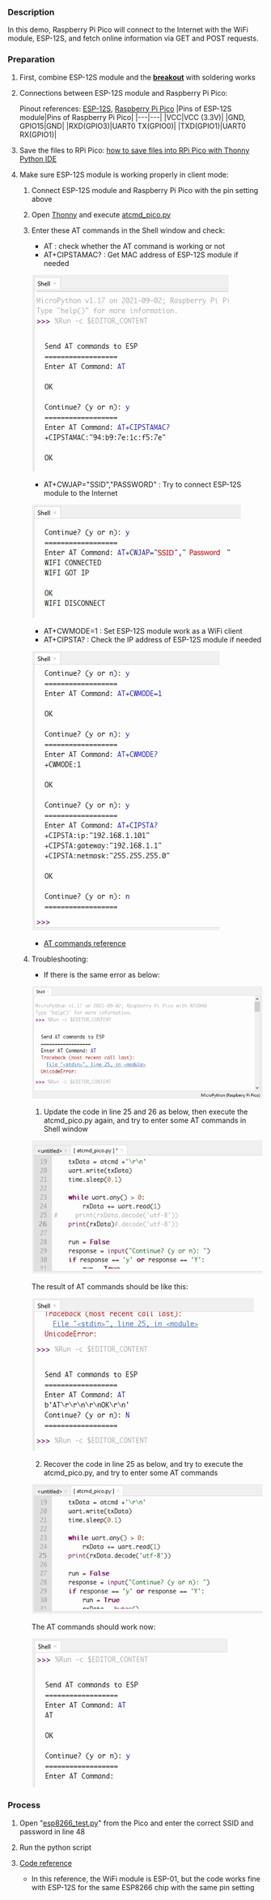 ### Description

In this demo, Raspberry Pi Pico will connect to the Internet with the WiFi module, ESP-12S, and fetch online information via GET and POST requests.



### Preparation

1. First, combine ESP-12S module and the **[breakout](https://www.tinytronics.nl/shop/en/tools-and-mounting/prototyping-supplies/breakout-boards/esp8266-wifi-module-esp-12-breakout-board)** with soldering works

2. Connections between ESP-12S module and Raspberry Pi Pico:

    Pinout references: [ESP-12S](images/ESP-12s_pinout.jpg), [Raspberry Pi Pico](images/RPi_Pico_pinout-800x576.jpg)
    |Pins of ESP-12S module|Pins of Raspberry Pi Pico|
    |---|---|
    |VCC|VCC (3.3V)|
    |GND, GPIO15|GND|
    |RXD(GPIO3)|UART0 TX(GPIO0)|
    |TXD(GPIO1)|UART0 RX(GPIO1)|

3. Save the files to RPi Pico: [how to save files into RPi Pico with Thonny Python IDE](https://github.com/edenchiang/PlayWithDataFoundry/tree/master/examples/ESP32_to_Pyboard#how-to-copy-a-file-to-pyboard-with-thoony)

4. Make sure ESP-12S module is working properly in client mode: 
    1. Connect ESP-12S module and Raspberry Pi Pico with the pin setting above
    2. Open [Thonny](https://thonny.org/) and execute [atcmd_pico.py](atcmd_pico.py)
    3. Enter these AT commands in the Shell window and check:
        * AT : check whether the AT command is working or not
        * AT+CIPSTAMAC? : Get MAC address of ESP-12S module if needed

        ![](images/ATCMD_2.JPG)

        * AT+CWJAP="SSID","PASSWORD" : Try to connect ESP-12S module to the Internet

        ![](images/ATCMD_3.JPG)

        * AT+CWMODE=1 : Set ESP-12S module work as a WiFi client
        * AT+CIPSTA? : Check the IP address of ESP-12S module if needed

        ![](images/ATCMD_1.JPG)

        * [AT commands reference](http://room-15.github.io/blog/2015/03/26/esp8266-at-command-reference/)
    4. Troubleshooting:
        * If there is the same error as below:

        ![](images/error_decode.JPG)

        1. Update the code in line 25 and 26 as below, then execute the atcmd_pico.py again, and try to enter some AT commands in Shell window

        ![](images/error_decode_step-1.JPG)

        The result of AT commands should be like this:

        ![](images/error_decode_step-2.JPG)

        2. Recover the code in line 25 as below, and try to execute the atcmd_pico.py, and try to enter some AT commands

        ![](images/error_decode_step-3.JPG)

        The AT commands should work now:

        ![](images/error_decode_step-4.JPG)



### Process

1. Open "[esp8266_test.py](esp8266_test.py)" from the Pico and enter the correct SSID and password in line 48

2. Run the python script

3. [Code reference](https://github.com/Circuit-Digest/rpi-pico-micropython-esp8266-lib)
    - In this reference, the WiFi module is ESP-01, but the code works fine with ESP-12S for the same ESP8266 chip with the same pin setting
